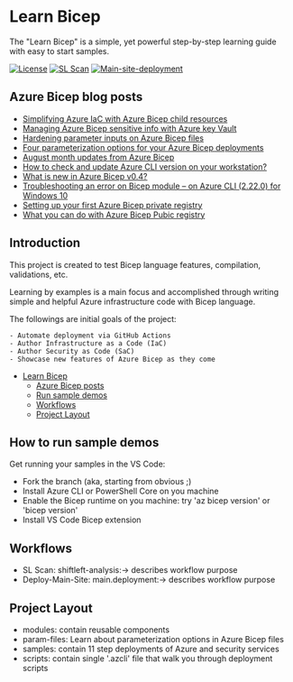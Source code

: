 # Learn Bicep 

The "Learn Bicep" is a simple, yet powerful step-by-step learning guide with easy to start samples.

[![License](https://img.shields.io/badge/License-Apache%202.0-yellowgreen.svg)](https://opensource.org/licenses/Apache-2.0)
[![SL Scan](https://github.com/ElYusubov/Learn-Bicep/actions/workflows/shiftleft-analysis.yml/badge.svg)](https://github.com/ElYusubov/Learn-Bicep/actions/workflows/shiftleft-analysis.yml)
[![Main-site-deployment](https://github.com/ElYusubov/Learn-Bicep/actions/workflows/main.deployment.yaml/badge.svg)](https://github.com/ElYusubov/Learn-Bicep/actions/workflows/main.deployment.yaml)

## Azure Bicep blog posts
- [Simplifying Azure IaC with Azure Bicep child resources](https://thecloudmarathoner.com/index.php/2022/03/01/simplifying-azure-iac-with-azure-bicep-child-resources/)
- [Managing Azure Bicep sensitive info with Azure key Vault](https://thecloudmarathoner.com/index.php/2021/11/16/managing-azure-bicep-sensitive-info-with-key-vault/)
- [Hardening parameter inputs on Azure Bicep files](https://thecloudmarathoner.com/index.php/2021/10/22/hardening-parameter-inputs-on-azure-bicep-files/)
- [Four parameterization options for your Azure Bicep deployments](https://thecloudmarathoner.com/index.php/2021/10/15/four-parameterization-options-for-your-azure-bicep-deployments/)
- [August month updates from Azure Bicep](https://thecloudmarathoner.com/index.php/2021/09/03/august-month-updates-from-azure-bicep/)
- [How to check and update Azure CLI version on your workstation?](https://thecloudmarathoner.com/index.php/2021/09/02/how-to-check-and-update-azure-cli-verison-on-your-workstation/)
- [What is new in Azure Bicep v0.4?](https://thecloudmarathoner.com/index.php/2021/07/30/what-is-new-in-azure-bicep-v0-4/)
- [Troubleshooting an error on Bicep module – on Azure CLI (2.22.0) for Windows 10](https://thecloudmarathoner.com/index.php/2021/04/19/error-on-bicep-module-on-azure-cli-2-22-0-for-windows-10/)
- [Setting up your first Azure Bicep private registry](https://thecloudmarathoner.com)
- [What you can do with Azure Bicep Pubic registry](https://thecloudmarathoner.com)


## Introduction

This project is created to test Bicep language features, compilation, validations, etc.

Learning by examples is a main focus and accomplished through writing simple and helpful Azure infrastructure code with Bicep language.


The followings are initial goals of the project:

    - Automate deployment via GitHub Actions
    - Author Infrastructure as a Code (IaC)
    - Author Security as Code (SaC)
    - Showcase new features of Azure Bicep as they come

- [Learn Bicep](#introduction)
  - [Azure Bicep posts](#Azure-Bicep-posts)
  - [Run sample demos](#Run-sample-demos)
  - [Workflows](#Workflows)
  - [Project Layout](#Project-Layout)

## How to run sample demos
Get running your samples in the VS Code:
- Fork the branch (aka, starting from obvious ;)
- Install Azure CLI or PowerShell Core on you machine
- Enable the Bicep runtime on you machine: try 'az bicep version' or 'bicep version'
- Install VS Code Bicep extension

## Workflows
- SL Scan: shiftleft-analysis:-> describes workflow purpose
- Deploy-Main-Site: main.deployment:-> describes workflow purpose

## Project Layout
- modules: contain reusable components
- param-files: Learn about parameterization options in Azure Bicep files
- samples: contain 11 step deployments of Azure and security services
- scripts: contain single '.azcli' file that walk you through deployment scripts

